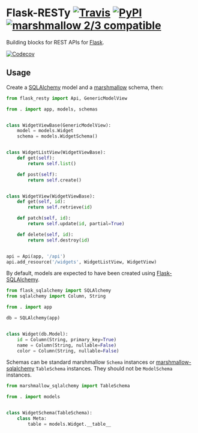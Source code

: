 # Flask-RESTy [![Travis][build-badge]][build] [![PyPI][pypi-badge]][pypi] [![marshmallow 2/3 compatible][marshmallow-badge]][marshmallow-upgrading]
Building blocks for REST APIs for [Flask](http://flask.pocoo.org/).

[![Codecov][codecov-badge]][codecov]

## Usage

Create a [SQLAlchemy](http://www.sqlalchemy.org/) model and a [marshmallow](http://marshmallow.rtfd.org/) schema, then:

```python
from flask_resty import Api, GenericModelView

from . import app, models, schemas


class WidgetViewBase(GenericModelView):
    model = models.Widget
    schema = models.WidgetSchema()


class WidgetListView(WidgetViewBase):
    def get(self):
        return self.list()

    def post(self):
        return self.create()


class WidgetView(WidgetViewBase):
    def get(self, id):
        return self.retrieve(id)

    def patch(self, id):
        return self.update(id, partial=True)

    def delete(self, id):
        return self.destroy(id)


api = Api(app, '/api')
api.add_resource('/widgets', WidgetListView, WidgetView)
```

By default, models are expected to have been created using [Flask-SQLAlchemy](http://flask-sqlalchemy.pocoo.org/).

```python
from flask_sqlalchemy import SQLAlchemy
from sqlalchemy import Column, String

from . import app

db = SQLAlchemy(app)


class Widget(db.Model):
    id = Column(String, primary_key=True)
    name = Column(String, nullable=False)
    color = Column(String, nullable=False)
```

Schemas can be standard marshmallow `Schema` instances or [marshmallow-sqlalchemy](https://marshmallow-sqlalchemy.readthedocs.io/) `TableSchema` instances. They should not be `ModelSchema` instances.

```python
from marshmallow_sqlalchemy import TableSchema

from . import models


class WidgetSchema(TableSchema):
    class Meta:
        table = models.Widget.__table__
```

[build-badge]: https://img.shields.io/travis/4Catalyzer/flask-resty/master.svg
[build]: https://travis-ci.org/4Catalyzer/flask-resty

[pypi-badge]: https://img.shields.io/pypi/v/Flask-RESTy.svg
[pypi]: https://pypi.python.org/pypi/Flask-RESTy

[codecov-badge]: https://img.shields.io/codecov/c/github/4Catalyzer/flask-resty/master.svg
[codecov]: https://codecov.io/gh/4Catalyzer/flask-resty

[marshmallow-badge]: https://badgen.net/badge/marshmallow/2,3?list=1
[marshmallow-upgrading]: https://marshmallow.readthedocs.io/en/latest/upgrading.html
